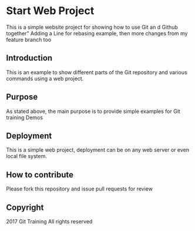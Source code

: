 # Start Web Project 

This is a simple website project for showing how to use Git an d Github together" Adding a Line for rebasing example, then more changes from my feature branch too

## Introduction 
This is an example to show different parts of the Git repository and various commands using a web project.

## Purpose
As stated above, the main purpose is to provide simple examples for Git training Demos

## Deployment 

This is a simple web project, deployment can be on any web server or even local file system.

## How to contribute

Please fork this repository and issue pull requests for review

## Copyright 

2017 Git Training All rights reserved
